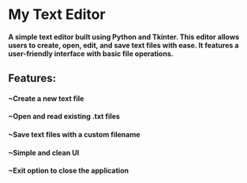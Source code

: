 # **My Text Editor**
#### A simple text editor built using Python and Tkinter. This editor allows users to create, open, edit, and save text files with ease. It features a user-friendly interface with basic file operations.

## **Features:**
#### ~Create a new text file
#### ~Open and read existing .txt files
#### ~Save text files with a custom filename
#### ~Simple and clean UI
#### ~Exit option to close the application
